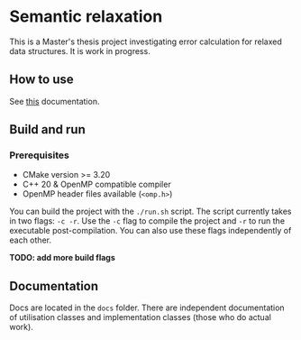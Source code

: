 # Semantic relaxation

This is a Master's thesis project investigating error calculation for relaxed data structures. It is work in progress.

## How to use
See [this](docs/README.md) documentation.

## Build and run

### Prerequisites
- CMake version >= 3.20
- C++ 20 & OpenMP compatible compiler
- OpenMP header files available (`<omp.h>`)

You can build the project with the `./run.sh` script. The script currently takes in two flags: `-c -r`. Use the `-c` flag to compile the project and `-r` to run the executable post-compilation. You can also use these flags independently of each other.

**TODO: add more build flags**

## Documentation

Docs are located in the `docs` folder. There are independent documentation of utilisation classes and implementation classes (those who do actual work).

